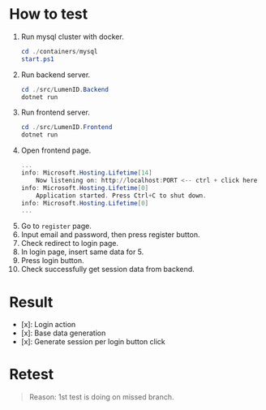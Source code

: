 ﻿# How to test
1. Run mysql cluster with docker.
    ```ps1
    cd ./containers/mysql
    start.ps1
    ```
2. Run backend server.
    ```ps1
    cd ./src/LumenID.Backend
    dotnet run
    ```
3. Run frontend server.
    ```ps1
    cd ./src/LumenID.Frontend
    dotnet run
    ```
4. Open frontend page.
    ```ps1
    ...
    info: Microsoft.Hosting.Lifetime[14]
        Now listening on: http://localhost:PORT <-- ctrl + click here
    info: Microsoft.Hosting.Lifetime[0]
        Application started. Press Ctrl+C to shut down.
    info: Microsoft.Hosting.Lifetime[0]
    ...
    ```
5. Go to `register` page.
6. Input email and password, then press register button.
7. Check redirect to login page.
8. In login page, insert same data for 5.
9. Press login button.
10. Check successfully get session data from backend.

# Result
- [x]: Login action
- [x]: Base data generation
- [x]: Generate session per login button click

# Retest
> Reason: 1st test is doing on missed branch.
